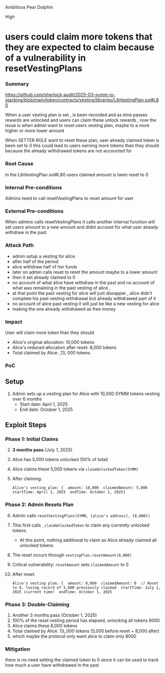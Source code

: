 Ambitious Pear Dolphin

High

# users could claim more tokens that they are expected to claim because of a vulnerability in resetVestingPlans

### Summary


https://github.com/sherlock-audit/2025-03-symm-io-stacking/blob/main/token/contracts/vesting/libraries/LibVestingPlan.sol#L80

When a user vesting plan is set , is been recorded and as time passes rewards are unlocked and users can claim these unlock rewards , now the issue is when admin want to reset users vesting plan, maybe to a more higher or more lower amount

When SETTER ROLE want to reset these plan, user already claimed token is been set to 0 this could lead to users earning more tokens than they should because the already withdrawed tokens are not accounted for 
  

### Root Cause

in the LibVestingPlan.sol#L80 users claimed amount is been reset to 0

### Internal Pre-conditions

Admins need to call resetVestingPlans to reset amount for user 

### External Pre-conditions

When admins calls resetVestingPlans it calls another internal function will set users amount to a new amount and didnt account for what user already withdraw in the past

### Attack Path

* admin setup a vesting for alice
* after half of the period
* alice withdraw half of her funds
* later on admin calls reset to reset the amount maybe to a lower amount
* then it set already claimed to 0
* no account of what alice have withdraw in the past and no account of what was remaining in the past vesting of alice , 
* at that point the past  vesting for alice will just dissapper , alice didn't  complete his past vesting withdrawal but already withdrawed part of it 
* no account of alice past vesting it will just be like a new vesting for alice 
* making the one already withdrawed as free money


### Impact

User will claim more token than they should 

- Alice's original allocation: 10,000 tokens
- Alice's reduced allocation after reset: 8,000 tokens
- Total claimed by Alice: ,13, 000 tokens

### PoC

## Setup

1. Admin sets up a vesting plan for Alice with 10,000 SYMM  tokens vesting over 6 months
    - Start date: April 1, 2025
    - End date: October 1, 2025

## Exploit Steps

### Phase 1: Initial Claims

2. **3 months pass** (July 1, 2025)
3. Alice has 5,000 tokens unlocked (50% of total)
4. Alice claims these 5,000 tokens via `claimUnlockedToken(SYMM)`
5. After claiming:
    
    ```solidity
    Alice's vesting plan: {  amount: 10,000  claimedAmount: 5,000  startTime: April 1, 2025  endTime: October 1, 2025}
    ```
    

### Phase 2: Admin Resets Plan

6. Admin calls `resetVestingPlans(SYMM, [alice's address], [8,000])`
7. This first calls `_claimUnlockedToken` to claim any currently unlocked tokens
    - At this point, nothing additional to claim as Alice already claimed all unlocked tokens
8. The reset occurs through `vestingPlan.resetAmount(8,000)`
9. Critical vulnerability: `resetAmount` sets `claimedAmount` to 0
10. After reset:
    
    ```solidity
    Alice's vesting plan: {  amount: 8,000  claimedAmount: 0  // Reset to 0, losing record of 5,000 previously claimed  startTime: July 1, 2025 (current time)  endTime: October 1, 2025 
    ```
    

### Phase 3: Double-Claiming

1. Another 3 months pass (October 1, 2025)
2. 100% of the reset vesting period has elapsed, unlocking all tokens 8000
3. Alice claims these 8,000 tokens
4. Total claimed by Alice: 13,,000 tokens (5,000 before reset + 8,000 after)
5. which maybe the protocol only want alice to claim only 8000


### Mitigation

there is no need setting the claimed token to 0 since it can be used to track how much a user have withdrawed in the past 
